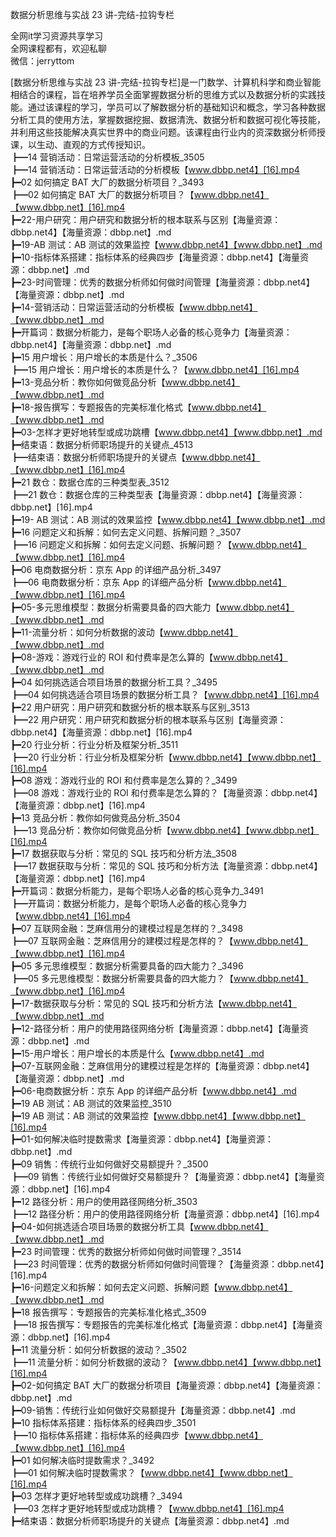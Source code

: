 数据分析思维与实战 23 讲-完结-拉钩专栏

全网it学习资源共享学习<br>全网课程都有，欢迎私聊<br>微信：jerryttom<br>

[数据分析思维与实战 23 讲-完结-拉钩专栏]是一门数学、计算机科学和商业智能相结合的课程，旨在培养学员全面掌握数据分析的思维方式以及数据分析的实践技能。通过该课程的学习，学员可以了解数据分析的基础知识和概念，学习各种数据分析工具的使用方法，掌握数据挖掘、数据清洗、数据分析和数据可视化等技能，并利用这些技能解决真实世界中的商业问题。该课程由行业内的资深数据分析师授课，以生动、直观的方式传授知识。<br> ┣━14 营销活动：日常运营活动的分析模板_3505<br> ┣━14 营销活动：日常运营活动的分析模板【www.dbbp.net4】[16].mp4<br> ┣━02 如何搞定 BAT 大厂的数据分析项目？_3493<br> ┣━02 如何搞定 BAT 大厂的数据分析项目？【www.dbbp.net4】【www.dbbp.net】[16].mp4<br> ┣━22-用户研究：用户研究和数据分析的根本联系与区别【海量资源：dbbp.net4】【海量资源：dbbp.net】.md<br> ┣━19-AB 测试：AB 测试的效果监控【www.dbbp.net4】【www.dbbp.net】.md<br> ┣━10-指标体系搭建：指标体系的经典四步【海量资源：dbbp.net4】【海量资源：dbbp.net】.md<br> ┣━23-时间管理：优秀的数据分析师如何做时间管理【海量资源：dbbp.net4】【海量资源：dbbp.net】.md<br> ┣━14-营销活动：日常运营活动的分析模板【www.dbbp.net4】【www.dbbp.net】.md<br> ┣━开篇词：数据分析能力，是每个职场人必备的核心竞争力【海量资源：dbbp.net4】【海量资源：dbbp.net】.md<br> ┣━15 用户增长：用户增长的本质是什么？_3506<br> ┣━15 用户增长：用户增长的本质是什么？【www.dbbp.net4】[16].mp4<br> ┣━13-竞品分析：教你如何做竞品分析【www.dbbp.net4】【www.dbbp.net】.md<br> ┣━18-报告撰写：专题报告的完美标准化格式【www.dbbp.net4】【www.dbbp.net】.md<br> ┣━03-怎样才更好地转型或成功跳槽【www.dbbp.net4】【www.dbbp.net】.md<br> ┣━结束语：数据分析师职场提升的关键点_4513<br> ┣━结束语：数据分析师职场提升的关键点【www.dbbp.net4】【www.dbbp.net】[16].mp4<br> ┣━21 数仓：数据仓库的三种类型表_3512<br> ┣━21 数仓：数据仓库的三种类型表【海量资源：dbbp.net4】【海量资源：dbbp.net】[16].mp4<br> ┣━19- AB 测试：AB 测试的效果监控【www.dbbp.net4】【www.dbbp.net】.md<br> ┣━16 问题定义和拆解：如何去定义问题、拆解问题？_3507<br> ┣━16 问题定义和拆解：如何去定义问题、拆解问题？【www.dbbp.net4】【www.dbbp.net】[16].mp4<br> ┣━06 电商数据分析：京东 App 的详细产品分析_3497<br> ┣━06 电商数据分析：京东 App 的详细产品分析【www.dbbp.net4】【www.dbbp.net】[16].mp4<br> ┣━05-多元思维模型：数据分析需要具备的四大能力【www.dbbp.net4】【www.dbbp.net】.md<br> ┣━11-流量分析：如何分析数据的波动【www.dbbp.net4】【www.dbbp.net】.md<br> ┣━08-游戏：游戏行业的 ROI 和付费率是怎么算的【www.dbbp.net4】【www.dbbp.net】.md<br> ┣━04 如何挑选适合项目场景的数据分析工具？_3495<br> ┣━04 如何挑选适合项目场景的数据分析工具？【www.dbbp.net4】[16].mp4<br> ┣━22 用户研究：用户研究和数据分析的根本联系与区别_3513<br> ┣━22 用户研究：用户研究和数据分析的根本联系与区别【海量资源：dbbp.net4】【海量资源：dbbp.net】[16].mp4<br> ┣━20 行业分析：行业分析及框架分析_3511<br> ┣━20 行业分析：行业分析及框架分析【www.dbbp.net4】【www.dbbp.net】[16].mp4<br> ┣━08 游戏：游戏行业的 ROI 和付费率是怎么算的？_3499<br> ┣━08 游戏：游戏行业的 ROI 和付费率是怎么算的？【海量资源：dbbp.net4】【海量资源：dbbp.net】[16].mp4<br> ┣━13 竞品分析：教你如何做竞品分析_3504<br> ┣━13 竞品分析：教你如何做竞品分析【www.dbbp.net4】【www.dbbp.net】[16].mp4<br> ┣━17 数据获取与分析：常见的 SQL 技巧和分析方法_3508<br> ┣━17 数据获取与分析：常见的 SQL 技巧和分析方法【海量资源：dbbp.net4】【海量资源：dbbp.net】[16].mp4<br> ┣━开篇词：数据分析能力，是每个职场人必备的核心竞争力_3491<br> ┣━开篇词：数据分析能力，是每个职场人必备的核心竞争力【www.dbbp.net4】[16].mp4<br> ┣━07 互联网金融：芝麻信用分的建模过程是怎样的？_3498<br> ┣━07 互联网金融：芝麻信用分的建模过程是怎样的？【www.dbbp.net4】【www.dbbp.net】[16].mp4<br> ┣━05 多元思维模型：数据分析需要具备的四大能力？_3496<br> ┣━05 多元思维模型：数据分析需要具备的四大能力？【www.dbbp.net4】【www.dbbp.net】[16].mp4<br> ┣━17-数据获取与分析：常见的 SQL 技巧和分析方法【www.dbbp.net4】【www.dbbp.net】.md<br> ┣━12-路径分析：用户的使用路径网络分析【海量资源：dbbp.net4】【海量资源：dbbp.net】.md<br> ┣━15-用户增长：用户增长的本质是什么【www.dbbp.net4】.md<br> ┣━07-互联网金融：芝麻信用分的建模过程是怎样的【海量资源：dbbp.net4】【海量资源：dbbp.net】.md<br> ┣━06-电商数据分析：京东 App 的详细产品分析【www.dbbp.net4】.md<br> ┣━19 AB 测试：AB 测试的效果监控_3510<br> ┣━19 AB 测试：AB 测试的效果监控【www.dbbp.net4】【www.dbbp.net】[16].mp4<br> ┣━01-如何解决临时提数需求【海量资源：dbbp.net4】【海量资源：dbbp.net】.md<br> ┣━09 销售：传统行业如何做好交易额提升？_3500<br> ┣━09 销售：传统行业如何做好交易额提升？【海量资源：dbbp.net4】【海量资源：dbbp.net】[16].mp4<br> ┣━12 路径分析：用户的使用路径网络分析_3503<br> ┣━12 路径分析：用户的使用路径网络分析【海量资源：dbbp.net4】[16].mp4<br> ┣━04-如何挑选适合项目场景的数据分析工具【www.dbbp.net4】【www.dbbp.net】.md<br> ┣━23 时间管理：优秀的数据分析师如何做时间管理？_3514<br> ┣━23 时间管理：优秀的数据分析师如何做时间管理？【海量资源：dbbp.net4】[16].mp4<br> ┣━16-问题定义和拆解：如何去定义问题、拆解问题【www.dbbp.net4】【www.dbbp.net】.md<br> ┣━18 报告撰写：专题报告的完美标准化格式_3509<br> ┣━18 报告撰写：专题报告的完美标准化格式【海量资源：dbbp.net4】【海量资源：dbbp.net】[16].mp4<br> ┣━11 流量分析：如何分析数据的波动？_3502<br> ┣━11 流量分析：如何分析数据的波动？【www.dbbp.net4】【www.dbbp.net】[16].mp4<br> ┣━02-如何搞定 BAT 大厂的数据分析项目【海量资源：dbbp.net4】【海量资源：dbbp.net】.md<br> ┣━09-销售：传统行业如何做好交易额提升【海量资源：dbbp.net4】.md<br> ┣━10 指标体系搭建：指标体系的经典四步_3501<br> ┣━10 指标体系搭建：指标体系的经典四步【www.dbbp.net4】【www.dbbp.net】[16].mp4<br> ┣━01 如何解决临时提数需求？_3492<br> ┣━01 如何解决临时提数需求？【www.dbbp.net4】【www.dbbp.net】[16].mp4<br> ┣━03 怎样才更好地转型或成功跳槽？_3494<br> ┣━03 怎样才更好地转型或成功跳槽？【www.dbbp.net4】[16].mp4<br> ┣━结束语：数据分析师职场提升的关键点【海量资源：dbbp.net4】.md